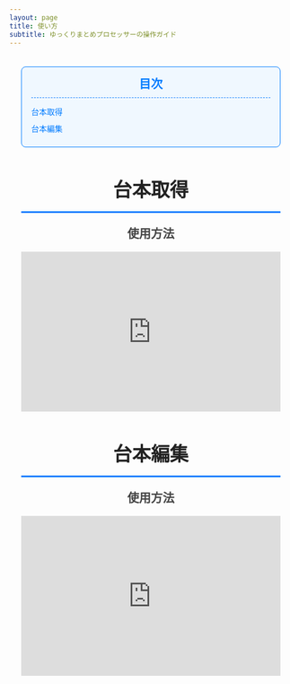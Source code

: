 ```yaml
---
layout: page
title: 使い方
subtitle: ゆっくりまとめプロセッサーの操作ガイド
---
```


<style>
  /* Google Fonts の読み込み */
  @import url('https://fonts.googleapis.com/css2?family=Roboto:wght@400;500;700&display=swap');

  /* ====================== */
  /* 基本スタイル */
  /* ====================== */
  .page-content {
    font-family: 'Roboto', sans-serif;
    max-width: 900px;
    margin: 0 auto;
    padding: 1.5em;
    color: #333;
    line-height: 1.6;
  }
  .toc {
    background: #f0f8ff;
    border: 1px solid #007BFF;
    border-radius: 8px;
    padding: 1em 1.2em;
    margin-bottom: 2em;
  }
  .toc h3 {
    margin: 0;
    font-size: 1.5em;
    color: #007BFF;
    border-bottom: 1px dashed #007BFF;
    padding-bottom: 0.3em;
    text-align: center;
  }
  .toc ul {
    list-style: none;
    padding-left: 0;
    margin: 1em 0 0 0;
  }
  .toc li {
    margin: 0.5em 0;
  }
  .toc li.toc-h2 {
    font-weight: bold;
    color: #0056b3;
  }
  .toc a {
    text-decoration: none;
    color: #007BFF;
    font-weight: 500;
    transition: color 0.3s ease;
  }
  .toc a:hover {
    color: #0056b3;
    text-decoration: underline;
  }
  h2.section-title {
    font-size: 2.4em;
    margin: 1.5em 0 0.5em;
    color: #222;
    border-bottom: 3px solid #007BFF;
    padding-bottom: 0.3em;
    text-align: center;
  }
  h3.subsection-title {
    font-size: 1.5em;
    margin: 1em 0 0.5em;
    color: #444;
    text-align: center;
  }
  .section-content p {
    text-align: center;
    margin: 0.8em 0;
  }

  /* ====================== */
  /* YouTube埋め込み用スタイル */
  /* ====================== */
  .video-container {
    position: relative;
    padding-bottom: 56.25%; /* 16:9 アスペクト比 */
    padding-top: 25px;
    height: 0;
    margin: 1em 0;
  }
  .video-container iframe {
    position: absolute;
    top: 0;
    left: 0;
    width: 100%;
    height: 100%;
  }
</style>

<div class="page-content">

  <!-- 目次 -->
  <div class="toc">
    <h3>目次</h3>
    <ul>
      <li class="toc-h2"><a href="#script-retrieval">台本取得</a></li>
      <li class="toc-h2"><a href="#script-editing">台本編集</a></li>
    </ul>
  </div>

  <!-- セクション: 台本取得 -->
  <div id="script-retrieval" class="section-content">
    <h2 class="section-title">台本取得</h2>
    <h3 class="subsection-title">使用方法</h3>
    <div class="video-container">
      <iframe src="https://www.youtube.com/embed/E97yjZgjK8c" title="台本取得解説動画" frameborder="0" allow="accelerometer; autoplay; clipboard-write; encrypted-media; gyroscope; picture-in-picture" allowfullscreen></iframe>
    </div>
  </div>

  <!-- セクション: 台本編集 -->
  <div id="script-editing" class="section-content">
    <h2 class="section-title">台本編集</h2>
    <h3 class="subsection-title">使用方法</h3>
    <div class="video-container">
      <iframe src="https://www.youtube.com/embed/oNdAwpbjFPI" title="台本編集解説動画" frameborder="0" allow="accelerometer; autoplay; clipboard-write; encrypted-media; gyroscope; picture-in-picture" allowfullscreen></iframe>
    </div>
  </div>

</div>
